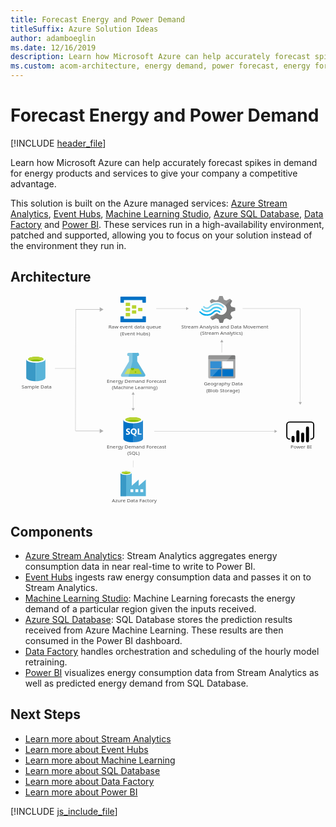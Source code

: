 ```yaml
---
title: Forecast Energy and Power Demand
titleSuffix: Azure Solution Ideas
author: adamboeglin
ms.date: 12/16/2019
description: Learn how Microsoft Azure can help accurately forecast spikes in demand for energy products and services to give your company a competitive advantage.
ms.custom: acom-architecture, energy demand, power forecast, energy forecast, 'https://azure.microsoft.com/solutions/architecture/forecast-energy-power-demand/'
---
```

# Forecast Energy and Power Demand

[!INCLUDE [header_file](../header.md)]

Learn how Microsoft Azure can help accurately forecast spikes in demand for energy products and services to give your company a competitive advantage.

This solution is built on the Azure managed services: [Azure Stream Analytics](https://azure.microsoft.com/services/stream-analytics/), [Event Hubs](https://azure.microsoft.com/services/event-hubs/), [Machine Learning Studio](https://azure.microsoft.com/services/machine-learning-studio/), [Azure SQL Database](https://azure.microsoft.com/services/sql-database/), [Data Factory](https://azure.microsoft.com/services/data-factory/) and [Power BI](https://powerbi.microsoft.com). These services run in a high-availability environment, patched and supported, allowing you to focus on your solution instead of the environment they run in.

## Architecture

<svg class="architecture-diagram" aria-labelledby="forecast-energy-power-demand" height="716.116" viewbox="0 0 1075.878 716.116" width="1075.878" xmlns="http://www.w3.org/2000/svg">
    <path d="M459.418 267.091l-26.568-44.143-.037-17.893h.478a5.53 5.53 0 10-.024-11.055l-28.886.06a5.531 5.531 0 10.023 11.054h.478l.037 17.891-26.384 44.253c-2.895 4.853-.511 8.815 5.3 8.8l70.325-.146c5.804-.012 8.171-3.98 5.258-8.821z" fill="#59b4d9"/>
    <path fill="#b8d432" d="M400.302 248.19l-10.888 18.26 59.12-.123-10.962-18.214-37.27.077z"/>
    <path d="M416.953 253.575a5.247 5.247 0 005.331-5.16 4.967 4.967 0 00-.549-2.251l-9.6.02a4.957 4.957 0 00-.54 2.253 5.25 5.25 0 005.358 5.138z" fill="#7fba00"/>
    <ellipse cx="426.994" cy="259.509" fill="#7fba00" rx="2.621" ry="2.526" transform="rotate(-.119 428.245 259.961)"/>
    <path d="M378.535 267.259L404.919 223l-.037-17.891h-.482a5.53 5.53 0 11-.023-11.053l12.447-.026.06 28.8-13.843 53.183-19.213.04c-5.804.021-8.188-3.941-5.293-8.794z" fill="#fff" opacity=".25" style="isolation:isolate"/>
    <path d="M751.065 62.272l2.943-7.34 13.487-4.5V40.015l-1.471-.474-12.016-3.315-2.943-7.34 6.13-12.076-7.6-7.34-1.471.71-11.035 5.446-7.847-3.078L724.337 0H713.3l-.49 1.421-3.678 11.128-7.6 2.841-13-5.446-7.847 7.34.736 1.421 3.433 6.156a39.688 39.688 0 0119.372-4.735 40.308 40.308 0 0125.257 9.945 56.336 56.336 0 014.659 3.788 18.109 18.109 0 011.962 2.6c4.659 7.814 2.7 17.758-4.9 23.677a19.322 19.322 0 01-19.372 2.6c-.736-.474-1.226-.474-1.471-.71a25.478 25.478 0 01-4.169-2.841c-.49 0-.736-.474-1.471-.474a6.137 6.137 0 00-4.169 1.894l-.49.474a37.092 37.092 0 01-15.694 9.471l-2.207 4.5 7.357 7.1.49.474 1.471-.71 11.035-5.446 7.6 2.841 4.169 12.549h11.035l.49-1.421 3.923-11.128 7.6-2.841 13 5.446 7.357-7.814-.736-1.421z" fill="#7a7a7a"/>
    <path d="M685.347 43.8c-8.337 8.524-21.824 8.524-29.671-.474a2.1 2.1 0 00-3.433 0 2.637 2.637 0 00-.736 1.894 4.428 4.428 0 00.736 1.894c9.809 10.655 26.238 10.892 36.783.474 8.337-8.05 21.334-8.287 29.426.71 1.226 1.184 2.7 1.184 3.433 0a2.637 2.637 0 00.736-1.894 4.428 4.428 0 00-.736-1.894 25.267 25.267 0 00-36.538-.71z" fill="#48c8ef"/>
    <path d="M703.739 48.3a15.849 15.849 0 00-11.77 4.735l-.49.474-.49.474a28.143 28.143 0 01-21.334 8.524c-8.092 0-15.2-3.788-21.089-9.471-1.226-1.184-2.7-1.184-3.433 0-.245 0-.245.474-.245 1.184a3.164 3.164 0 001.226 2.131 32.9 32.9 0 0024.522 11.128c9.073.474 17.9-3.315 24.767-10.418l.49-.474.49-.474a11.315 11.315 0 018.092-3.315c2.943 0 5.64 1.421 8.092 3.788 1.226 1.184 2.7 1.184 3.433 0a2.637 2.637 0 00.736-1.894A4.428 4.428 0 00716 52.8a20.361 20.361 0 00-12.261-4.5z" fill="#00abec"/>
    <path d="M683.14 38.594a29.262 29.262 0 0121.334-8.761c7.847 0 15.2 3.788 20.6 9.471 1.226 1.184 2.7 1.184 3.433 0a2.637 2.637 0 00.736-1.894 4.428 4.428 0 00-.736-1.894 32.9 32.9 0 00-24.522-11.128 33.493 33.493 0 00-24.767 10.418l-.49.474-.49.474a11.315 11.315 0 01-8.092 3.315c-3.188 0-5.64-1.421-8.092-3.788-1.226-1.184-2.7-1.184-3.433 0a2.637 2.637 0 00-.736 1.894 4.428 4.428 0 00.736 1.894 16.131 16.131 0 0023.3.474l.49-.474z" fill="#84d6ef"/>
    <g opacity=".2" style="isolation:isolate" fill="#f1f1f1">
        <path d="M705.945 58.957c-.49 0-.736-.474-1.471-.474a6.137 6.137 0 00-4.169 1.894l-.49.474a37.092 37.092 0 01-15.694 9.471l-2.207 4.5 3.923 3.788 20.108-19.652zM685.1 25.1a39.688 39.688 0 0119.372-4.735 40.308 40.308 0 0125.257 9.945c1.226.947 2.207 1.657 3.433 2.6l20.353-19.652-4.169-4.025-1.471.71-11.032 5.447-7.6-2.841L724.337 0H713.3l-.49 1.421-3.678 11.128-7.6 2.841-13-5.446-7.847 7.34.736 1.421z"/>
    </g>
    <path d="M429.5 41.581a1.4 1.4 0 01-1.5 1.451h-11.721a1.4 1.4 0 01-1.5-1.451v-8.415a1.4 1.4 0 011.5-1.451H428a1.4 1.4 0 011.5 1.451zM450.541 50.287a1.4 1.4 0 01-1.5 1.451h-11.724a1.4 1.4 0 01-1.5-1.451v-8.415a1.4 1.4 0 011.5-1.451h11.721a1.4 1.4 0 011.5 1.451zM429.5 58.993a1.4 1.4 0 01-1.5 1.451h-11.721a1.4 1.4 0 01-1.5-1.451v-8.416a1.4 1.4 0 011.5-1.451H428a1.4 1.4 0 011.5 1.451zM408.465 32.875a1.4 1.4 0 01-1.5 1.451h-12.024a1.4 1.4 0 01-1.5-1.451v-8.706a1.4 1.4 0 011.5-1.451h11.721c1.2 0 1.8.58 1.8 1.451z" fill="#b8d432"/>
    <path d="M461.06 2.4h-84.152a1.4 1.4 0 00-1.5 1.451v17.417a1.4 1.4 0 001.5 1.451h9.016a1.4 1.4 0 001.5-1.451v-7.255h63.114v7.255c0 .871.6 1.451 1.8 1.451h8.716a1.4 1.4 0 001.5-1.451V3.856A1.4 1.4 0 00461.06 2.4zM461.06 69.44h-8.716a1.4 1.4 0 00-1.5 1.451v6.965h-63.417V70.6c0-.871-.6-1.451-1.8-1.451h-8.716c-.9 0-1.5.58-1.5 1.741v17.123a1.4 1.4 0 001.5 1.451h84.149a1.4 1.4 0 001.5-1.451V70.891a1.4 1.4 0 00-1.5-1.451z" fill="#0072c6"/>
    <path d="M408.465 50.287a1.4 1.4 0 01-1.5 1.451h-12.024a1.4 1.4 0 01-1.5-1.451v-8.706a1.4 1.4 0 011.5-1.451h11.721c1.2 0 1.8.58 1.8 1.451zM408.465 67.7a1.4 1.4 0 01-1.5 1.451h-12.024a1.4 1.4 0 01-1.5-1.451v-8.707a1.4 1.4 0 011.5-1.451h11.721c1.2 0 1.8.58 1.8 1.451z" fill="#b8d432"/>
    <text fill="#505050" font-family="SegoeUI, Segoe UI" font-size="16.678" transform="matrix(1.036 0 0 1 346.585 704.544)">
        Azure Data Factory
    </text>
    <text fill="#505050" font-family="SegoeUI, Segoe UI" font-size="16.678" transform="matrix(1.036 0 0 1 328.937 519.979)">
        Energy Demand Forecast<tspan x="67.614" y="22.568">(SQL)</tspan>
    </text>
    <text fill="#505050" font-family="SegoeUI, Segoe UI" font-size="16.678" transform="matrix(1.036 0 0 1 328.938 296.499)">
        Energy Demand Forecast<tspan x="16.775" y="22.568">(Machine Learning)</tspan>
    </text>
    <text fill="#505050" font-family="SegoeUI, Segoe UI" font-size="16.678" transform="matrix(1.036 0 0 1 660.608 305.394)">
        Geography Data<tspan x="7.659" y="22.568">(Blob Storage)</tspan>
    </text>
    <text fill="#505050" font-family="SegoeUI, Segoe UI" font-size="16.678" transform="matrix(1.036 0 0 1 956.44 519.979)">
        Power BI
    </text>
    <text fill="#505050" font-family="SegoeUI, Segoe UI" font-size="16.678" transform="matrix(1.036 0 0 1 37.927 316.512)">
        Sample Data
    </text>
    <text fill="#505050" font-family="SegoeUI, Segoe UI" font-size="16.678" transform="matrix(1.036 0 0 1 334.765 111.934)">
        Raw event data queue<tspan x="38.685" y="22.568">(Event Hubs)</tspan>
    </text>
    <text fill="#505050" font-family="SegoeUI, Segoe UI" font-size="16.678" transform="matrix(1.036 0 0 1 583.489 110.823)">
        Stream Analysis and Data Movement<tspan x="62.789" y="22.568">(Stream Analytics)</tspan>
    </text>
    <path fill="none" stroke="#afafaf" stroke-miterlimit="10" stroke-width="1.043" d="M418.984 335.304v49.225"/>
    <path fill="#afafaf" d="M413.782 336.826l5.202-9.009 5.202 9.009h-10.404zM413.782 383.007l5.202 9.008 5.202-9.008h-10.404z"/>
    <path fill="none" stroke="#afafaf" stroke-miterlimit="10" stroke-width=".785" d="M418.984 585.475l.354-23.349"/>
    <path fill="none" stroke="#afafaf" stroke-miterlimit="10" stroke-width="1.043" d="M601.42 42.898H497.723"/>
    <path fill="#afafaf" d="M599.898 37.696l9.008 5.202-9.008 5.202V37.696z"/>
    <g>
        <path fill="none" stroke="#afafaf" stroke-miterlimit="10" stroke-width="1.043" d="M903.284 462.061H491.052"/>
        <path fill="#afafaf" d="M901.762 456.859l9.008 5.202-9.008 5.202v-10.404z"/>
    </g>
    <path fill="none" stroke="#afafaf" stroke-miterlimit="10" stroke-width="1.043" d="M792.991 42.822h196.72"/>
    <g>
        <path fill="none" stroke="#afafaf" stroke-miterlimit="10" stroke-width="1.079" d="M989.635 363.88l.076-320.982"/>
        <path fill="#afafaf" d="M995.017 362.307l-5.383 9.317-5.38-9.32 10.763.003z"/>
    </g>
    <g>
        <path fill="none" stroke="#afafaf" stroke-miterlimit="10" stroke-width="1.043" d="M721.756 192.997v-36.346"/>
        <path fill="#afafaf" d="M726.958 158.173l-5.202-9.008-5.201 9.008h10.403z"/>
    </g>
    <path fill="none" stroke="#afafaf" stroke-miterlimit="10" stroke-width="1.079" d="M222.926 46.234l-1.109 414.715"/>
    <g>
        <path fill="none" stroke="#afafaf" stroke-miterlimit="10" stroke-width="1.489" d="M306.917 45.934h-84.548"/>
        <path fill="#afafaf" d="M304.744 38.507l12.861 7.427-12.861 7.426V38.507z"/>
    </g>
    <g>
        <path fill="none" stroke="#afafaf" stroke-miterlimit="10" stroke-width="1.489" d="M306.917 460.948h-84.548"/>
        <path fill="#afafaf" d="M304.744 453.522l12.861 7.426-12.861 7.427v-14.853z"/>
    </g>
    <path fill="none" stroke="#afafaf" stroke-miterlimit="10" stroke-width="1.043" d="M222.367 247.476h-70.601"/>
    <g>
        <path d="M675.615 277.749a3.47 3.47 0 003.322 3.507h85.454a3.5 3.5 0 003.507-3.507v-61.091h-92.283z" fill="#a0a1a2"/>
        <path d="M764.391 202.447h-85.454a3.47 3.47 0 00-3.322 3.507v10.52H767.9v-10.52a3.5 3.5 0 00-3.507-3.507" fill="#7a7a7a"/>
        <path fill="#0072c6" d="M682.444 222.934h37.651v23.993h-37.651zM682.444 250.249h37.651v23.993h-37.651z"/>
        <path fill="#fff" d="M723.418 222.934h37.467v23.993h-37.467z"/>
        <path fill="#0072c6" d="M723.418 250.249h37.467v23.993h-37.467z"/>
        <path d="M679.306 202.447a3.7 3.7 0 00-3.691 3.691v71.242a3.7 3.7 0 003.691 3.691h4.06l72.719-78.625z" fill="#fff" opacity=".2" style="isolation:isolate"/>
    </g>
    <g>
        <path d="M385.365 422.924l.135 64.643c.014 6.711 15.048 12.122 33.577 12.083l-.16-76.8z" fill="#0072c6"/>
        <path d="M418.617 499.648h.46c18.529-.039 33.541-5.508 33.527-12.221l-.135-64.643-34.012.071z" fill="#0072c6"/>
        <path d="M418.617 499.648h.46c18.529-.039 33.541-5.508 33.527-12.221l-.135-64.643-34.012.071z" fill="#fff" opacity=".15" style="isolation:isolate"/>
        <path d="M452.469 422.784c.014 6.711-15 12.183-33.527 12.221s-33.563-5.37-33.577-12.081 15-12.183 33.527-12.221 33.563 5.37 33.577 12.081" fill="#fff"/>
        <path d="M445.608 422.1c.009 4.431-11.934 8.043-26.676 8.073s-26.7-3.532-26.711-7.962 11.936-8.043 26.677-8.073 26.7 3.534 26.709 7.962" fill="#7fba00"/>
        <path d="M440.026 427.009c3.491-1.362 5.588-3.064 5.584-4.908-.009-4.431-11.967-7.995-26.711-7.964s-26.685 3.645-26.676 8.075c0 1.844 2.107 3.536 5.6 4.884 4.876-1.9 12.5-3.143 21.092-3.161s16.219 1.189 21.106 3.073" fill="#b8d432"/>
        <path d="M408.354 467.747a5.511 5.511 0 01-2.176 4.671 9.8 9.8 0 01-6.035 1.667 11.485 11.485 0 01-5.482-1.17l-.01-4.726a8.454 8.454 0 005.6 2.145 3.807 3.807 0 002.281-.6 1.848 1.848 0 00.8-1.568 2.191 2.191 0 00-.779-1.667 14.242 14.242 0 00-3.156-1.825q-4.849-2.262-4.857-6.191a5.6 5.6 0 012.1-4.575 8.616 8.616 0 015.607-1.732 14.017 14.017 0 015.141.8l.009 4.414a8.376 8.376 0 00-4.876-1.467 3.607 3.607 0 00-2.168.586 1.837 1.837 0 00-.793 1.559 2.224 2.224 0 00.646 1.646 10.391 10.391 0 002.638 1.582 13.056 13.056 0 014.238 2.841 5.308 5.308 0 011.272 3.61zM431.127 462.916a12.08 12.08 0 01-1.685 6.486 9.064 9.064 0 01-4.775 3.864l6.154 5.673-6.2.013-4.4-4.908a10.282 10.282 0 01-5.091-1.481 9.345 9.345 0 01-3.508-3.795 11.668 11.668 0 01-1.245-5.38 12.582 12.582 0 011.323-5.873 9.492 9.492 0 013.749-3.973 10.979 10.979 0 015.55-1.4 10.215 10.215 0 015.237 1.333 9.168 9.168 0 013.6 3.816 12.087 12.087 0 011.291 5.625zm-5.019.277a8.284 8.284 0 00-1.414-5.085 4.541 4.541 0 00-3.844-1.861 4.821 4.821 0 00-3.968 1.883 9.113 9.113 0 00-.01 9.944 4.7 4.7 0 003.887 1.845 4.762 4.762 0 003.909-1.8 7.61 7.61 0 001.44-4.926zM447.258 473.618l-12.609.026-.045-21.173 4.769-.01.036 17.305 7.841-.017.008 3.869z" fill="#fff"/>
    </g>
    <g>
        <path d="M462.2 648.29v-21l-23.779 20.655h-.521v-20.657l-23.779 20.655v-43.219c0-3.645-8.158-7.29-18.919-7.29s-19.614 3.471-19.614 7.29v79.149h86.786zm-67-40.095c-7.811 0-14.059-1.909-14.059-3.992s6.249-3.992 14.059-3.992 14.059 1.736 14.059 3.992c-.168 2.083-6.417 3.997-14.059 3.997zm40.963 61.618h-9.546v-9.546h9.546zm-16.836 0h-9.546v-9.546h9.546zm24.3 0v-9.546h9.546v9.546z" fill="#59b4d9"/>
        <path fill="#3999c6" d="M375.591 604.203h19.266v79.669h-19.266z"/>
        <path d="M413.951 604.2c0 3.819-8.679 6.943-19.266 6.943s-19.093-3.124-19.093-6.943 8.679-6.943 19.266-6.943 19.093 2.951 19.093 6.943" fill="#fff"/>
        <path d="M410.132 603.683c0 2.6-6.769 4.513-15.274 4.513s-15.274-1.909-15.274-4.513 6.769-4.513 15.274-4.513 15.274 2.083 15.274 4.513" fill="#7fba00"/>
        <path d="M406.834 606.46c2.083-.694 3.124-1.736 3.124-2.777 0-2.6-6.769-4.513-15.274-4.513s-15.274 2.083-15.274 4.513c.174 1.041 1.389 2.083 3.3 2.777a36.849 36.849 0 0112.15-1.736 36.461 36.461 0 0111.976 1.736" fill="#b8d432"/>
    </g>
    <g>
        <path d="M53.758 216.151v63.027c0 6.543 14.647 11.849 32.713 11.849v-74.876z" fill="#3999c6"/>
        <path d="M86.022 291.025h.449c18.066 0 32.713-5.3 32.713-11.847v-63.027H86.022z" fill="#59b4d9"/>
        <path d="M119.184 216.151c0 6.543-14.647 11.847-32.713 11.847s-32.713-5.3-32.713-11.847S68.4 204.3 86.471 204.3s32.713 5.3 32.713 11.847" fill="#fff"/>
        <path d="M112.5 215.468c0 4.32-11.652 7.817-26.025 7.817s-26.027-3.5-26.027-7.817 11.654-7.817 26.027-7.817 26.025 3.5 26.025 7.817" fill="#7fba00"/>
        <path d="M107.044 220.245c3.407-1.321 5.454-2.976 5.454-4.774 0-4.32-11.652-7.819-26.027-7.819s-26.025 3.5-26.025 7.819c0 1.8 2.047 3.452 5.454 4.774 4.758-1.847 12.193-3.039 20.571-3.039s15.811 1.192 20.573 3.039" fill="#b8d432"/>
    </g>
    <path d="M1026.271 490.456h-1.93V486.6h1.93a7.436 7.436 0 007.427-7.427v-39.429a7.436 7.436 0 00-7.427-7.428h-73.122a7.436 7.436 0 00-7.427 7.428v39.428a7.436 7.436 0 007.427 7.427h1.93v3.86h-1.93a11.3 11.3 0 01-11.286-11.287v-39.428a11.3 11.3 0 0111.287-11.287h73.121a11.3 11.3 0 0111.287 11.287v39.428a11.3 11.3 0 01-11.287 11.287"/>
    <path d="M965 477.534a5.237 5.237 0 015.237 5.237v12.077a5.238 5.238 0 01-5.237 5.238 5.237 5.237 0 01-5.239-5.235v-12.079a5.238 5.238 0 015.239-5.238zM981.476 500.087a5.239 5.239 0 01-5.239-5.238v-31a5.238 5.238 0 1110.477 0v31a5.239 5.239 0 01-5.238 5.239M1014.42 499.934a5.239 5.239 0 01-5.239-5.238V450.8a5.238 5.238 0 0110.477 0v43.9a5.239 5.239 0 01-5.238 5.239M997.948 500.087a5.239 5.239 0 01-5.239-5.238V471.82a5.238 5.238 0 0110.477 0v23.029a5.239 5.239 0 01-5.238 5.239"/>
</svg>

## Components
* [Azure Stream Analytics](https://azure.microsoft.com/services/stream-analytics/): Stream Analytics aggregates energy consumption data in near real-time to write to Power BI.
* [Event Hubs](https://azure.microsoft.com/services/event-hubs/) ingests raw energy consumption data and passes it on to Stream Analytics.
* [Machine Learning Studio](https://azure.microsoft.com/services/machine-learning-studio/): Machine Learning forecasts the energy demand of a particular region given the inputs received.
* [Azure SQL Database](https://azure.microsoft.com/services/sql-database/): SQL Database stores the prediction results received from Azure Machine Learning. These results are then consumed in the Power BI dashboard.
* [Data Factory](https://azure.microsoft.com/services/data-factory/) handles orchestration and scheduling of the hourly model retraining.
* [Power BI](https://powerbi.microsoft.com) visualizes energy consumption data from Stream Analytics as well as predicted energy demand from SQL Database.

## Next Steps
* [Learn more about Stream Analytics](/azure/stream-analytics/stream-analytics-introduction)
* [Learn more about Event Hubs](/azure/event-hubs/event-hubs-what-is-event-hubs)
* [Learn more about Machine Learning](/azure/machine-learning/machine-learning-what-is-machine-learning)
* [Learn more about SQL Database](/azure/sql-database/)
* [Learn more about Data Factory](/azure/data-factory/data-factory-introduction)
* [Learn more about Power BI](https://powerbi.microsoft.com/documentation/powerbi-landing-page/)

[!INCLUDE [js_include_file](../../_js/index.md)]
